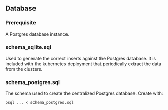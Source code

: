 

## Database

### Prerequisite

A Postgres database instance.

### schema_sqlite.sql 

Used to generate the correct inserts against the Postgres database. It is included 
with the kubernetes deployment that periodically extract the data from the clusters.

### schema_postgres.sql 

The schema used to create the centralized Postgres database.
Create with:

```
psql ... < schema_postgres.sql
```
